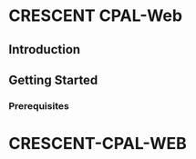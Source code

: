 # CRESCENT CPAL-Web

## Introduction



## Getting Started



### Prerequisites


# CRESCENT-CPAL-WEB
